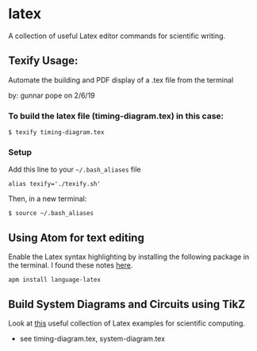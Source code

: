 # latex
A collection of useful Latex editor commands for scientific writing.

## Texify Usage:
Automate the building and PDF display of a .tex file from the terminal

by: gunnar pope on 2/6/19

### To build the latex file (timing-diagram.tex) in this case:
    $ texify timing-diagram.tex

### Setup
Add this line to your `~/.bash_aliases` file

    alias texify='./texify.sh'

Then, in a new terminal:

    $ source ~/.bash_aliases

## Using Atom for text editing
Enable the Latex syntax highlighting by installing the following package in the terminal. I found these notes [here](https://atom.io/packages/language-latex).
    
    apm install language-latex

## Build System Diagrams and Circuits using TikZ
Look at [this](http://www.texample.net/tikz/examples/) useful collection of Latex examples for scientific computing.
* see timing-diagram.tex, system-diagram.tex

